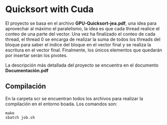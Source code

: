 # Quicksort with Cuda
El proyecto se basa en el archivo **GPU-Quicksort-jea.pdf**, una idea para aprovechar al máximo el paralelismo, la idea es que cada thread realice el conteo de una parte del vector. Una vez ha finalizado el conteo de cada thread, el thread 0 se encarga de realizar la suma de todos los threads del bloque para saber el índice del bloque en el vector final y se realiza la escritura en el vector final. Finalmente, los únicos elementos que quedarán por insertar serán los pivotes.

La descripción más detallada del proyecto se encuentra en el documento **Documentación.pdf**

## Compilación 
En la carpeta scr se encuentran todos los archivos para realizar la compilación en el entorno boada. Los comandos son:
```
make
sbatch job.sh
```
